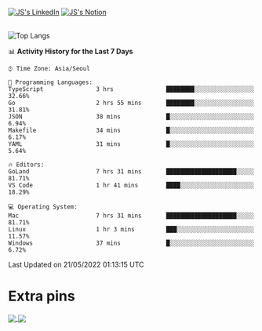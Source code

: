 
[![JS's LinkedIn](https://img.shields.io/badge/LinkedIn-blue?style=for-the-badge&logo=linkedin)](https://www.linkedin.com/in/jaeseung-lee-5a2a32139/) 
[![JS's Notion](https://img.shields.io/badge/Notion-black?style=for-the-badge&logo=notion)](https://bit.ly/ljswiki1) <br><br>
<!-- ![JS's GitHub stats](https://github-readme-stats-lemon-five.vercel.app/api?username=tkxkd0159&hide=contribs,prs,stars,issues&show_icons=true&theme=react&include_all_commits=true)   -->
![Top Langs](https://github-readme-stats-lemon-five.vercel.app/api/top-langs/?username=tkxkd0159&layout=compact&hide=jupyter%20notebook,scss,html,css&langs_count=10)  


<!--START_SECTION:waka-->
📊 **Activity History for the Last 7 Days** 

```text
⌚︎ Time Zone: Asia/Seoul

💬 Programming Languages: 
TypeScript               3 hrs               ████████░░░░░░░░░░░░░░░░░   32.66% 
Go                       2 hrs 55 mins       ████████░░░░░░░░░░░░░░░░░   31.81% 
JSON                     38 mins             █░░░░░░░░░░░░░░░░░░░░░░░░   6.94% 
Makefile                 34 mins             █░░░░░░░░░░░░░░░░░░░░░░░░   6.17% 
YAML                     31 mins             █░░░░░░░░░░░░░░░░░░░░░░░░   5.64%

🔥 Editors: 
GoLand                   7 hrs 31 mins       ████████████████████░░░░░   81.71% 
VS Code                  1 hr 41 mins        ████░░░░░░░░░░░░░░░░░░░░░   18.29%

💻 Operating System: 
Mac                      7 hrs 31 mins       ████████████████████░░░░░   81.71% 
Linux                    1 hr 3 mins         ███░░░░░░░░░░░░░░░░░░░░░░   11.57% 
Windows                  37 mins             █░░░░░░░░░░░░░░░░░░░░░░░░   6.72%

```


 Last Updated on 21/05/2022 01:13:15 UTC
<!--END_SECTION:waka-->

# Extra pins
<a href="https://github.com/tkxkd0159/go-chain">
  <img align="center" src="https://github-readme-stats-lemon-five.vercel.app/api/pin/?username=tkxkd0159&repo=go-chain&theme=react" />
</a>
<a href="https://github.com/tkxkd0159/dsalgo">
  <img align="center" src="https://github-readme-stats-lemon-five.vercel.app/api/pin/?username=tkxkd0159&repo=dsalgo&theme=react" />
</a>

<!---
- 🔭 I’m currently working on ...
- 🌱 I’m currently learning blockchain and distributed network
- 👯 I’m looking to collaborate on ...
- 🤔 I’m looking for help with ...
- 💬 Ask me about ...
- 📫 How to reach me: ...
- 😄 Pronouns: ...
- ⚡ Fun fact: ...
-->
